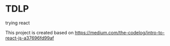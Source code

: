# TDLP
trying react

This project is created based on https://medium.com/the-codelog/intro-to-react-js-a37696fd99af
